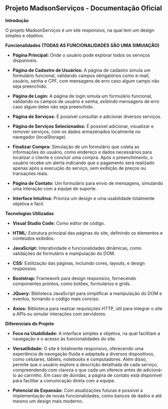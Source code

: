 ## Projeto MadsonServiços - Documentação Oficial

**Introdução**

O projeto MadsonServiços é um site responsivo, na qual tem um design simples e objetivo.

**Funcionalidades**  **(TODAS AS FUNCIONALIDADES SÃO UMA SIMUlAÇÃO)**

* **Página Principal:** Onde o usuário pode explorar todos os serviços disponíveis.

* **Página de Cadastro de Usuários:** A página de cadastro simula um formulário funcional, validando campos obrigatórios como e-mail, usuário, senha e CPF, com mensagens de erro caso algum campo não seja preenchido.

* **Página de Login:** A página de login simula um formulário funcional, validando os campos de usuário e senha, exibindo mensagens de erro caso algum deles não seja preenchido.

* **Página de Serviços:** É possível consultar e adicionar diversos serviços.

* **Página de Serviços Selecionados:** É possível adicionar, visualizar e remover serviços, com os dados armazenados localmente no navegador (localStorage).

* **Finalizar Compra:** Simulação de um formulário que coleta as informações do usuário, como endereço e dados necessários para localizar o cliente e concluir uma compra. Após o preenchimento, o usuário recebe um alerta indicando que o pagamento será realizado apenas após a execução do serviço, sem exibição de preços ou transações reais.

* **Página de Contato:** Um formulário para envio de mensagens, simulando uma interação com a equipe de suporte.

* **Interface Intuitiva:** Prioriza um design e uma usabilidade totalmente objetiva e fácil.



**Tecnologias Utilizadas**

* **Visual Studio Code:** Como editor de código.

* **HTML:** Estrutura principal das páginas do site, definindo os elementos e conteúdos exibidos.

* **JavaScript:** Interatividade e funcionalidades dinâmicas, como validações de formulário e manipulação do DOM.

* **CSS:** Estilização das páginas, incluindo cores, layouts, e design responsivo.

* **Bootstrap:** Framework para design responsivo, fornecendo componentes prontos, como botões, formulários e grids.

* **JQuery:** Biblioteca JavaScript para simplificar a manipulação do DOM e eventos, tornando o código mais conciso.

* **Axios:** Biblioteca para realizar requisições HTTP, útil para integrar o site a APIs ou simular interações com servidores.



**Diferenciais do Projeto**

* **Foco na Usabilidade:** A interface simples e objetiva, na qual facilitam a navegação e o acesso às funcionalidades do site.

* **Versatilidade:** O site é totalmente responsivo, oferecendo uma experiência de navegação fluida e adaptada a diversos dispositivos, como celulares, tablets, notebooks e computadores. Além disso, permite que o usuário explore a descrição detalhada de cada serviço, compreendendo com clareza o que cada um oferece antes de adicioná-lo ao carrinho. Em caso de dúvidas, a página de contato está disponível para facilitar a comunicação direta com a equipe.

* **Potencial de Expansão:** Com atualizações futuras é possível a implementação de novas funcionalidades, como bancos de dados e até mesmo um design mais moderno.
